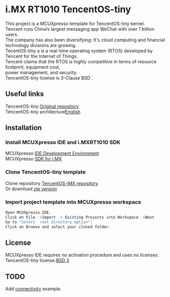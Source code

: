 # i.MX RT1010 TencentOS-tiny
This project is a MCUXpresso template for TencentOS-tiny kernel.<br/>
Tencent runs China’s largest messaging app WeChat with over 1 billion users.<br/>
The company has also been diversifying: It's cloud computing and financial technology divisions are growing.<br/>
TecentOS-tiny a is a real-time operating system (RTOS) developed by Tencent for the Internet of Things.<br/>
Tencent claims that the RTOS is highly competitive in terms of resource footprint, equipment cost,<br/>
power management, and security.<br/>
TencentOS-tiny license is 3-Clause BSD .
## Useful links

TencentOS-tiny [Original repository](https://github.com/Tencent/TencentOS-tiny)<br/>
TencentOS-tiny architecture[English](https://github.com/Tencent/TencentOS-tiny/blob/master/README_en.md)<br/>

## Installation

### Install MCUXpresso IDE and i.MXRT1010 SDK

MCUXpresso [IDE Development Environment](https://www.nxp.com/design/software/development-software/mcuxpresso-software-and-tools/mcuxpresso-integrated-development-environment-ide/)<br/>
MCUXpresso [SDK for i.MX](https://mcuxpresso.nxp.com/en/welcome/)<br/>

### Clone TencentOS-tiny template

Clone repository [TencentOS-iMX repository](https://github.com/mtuxpe/TencentOS-iMX.git/)<br/>
Or download [zip version](https://github.com/mtuxpe/TencentOS-iMX/archive/master.zip/)<br/>

### Import project template into MCUXpresso workspace
```bash
Open MCUXpresso IDE.
Click on File ->Import -> Existing Projects into Workspace ->Next
Go to "Select  root directory option":
Click on Browse and select your cloned folder.

```
## License

MCUXpresso IDE requires no activation procedure and uses no licenses.<br/>
TencentOS-tiny license.[BSD 3](https://github.com/Tencent/TencentOS-tiny/blob/master/LICENSE/)<br/>

## TODO
Add [connectivity](https://github.com/Tencent/TencentOS-tiny/tree/master/components/connectivity/) example.<br/>

